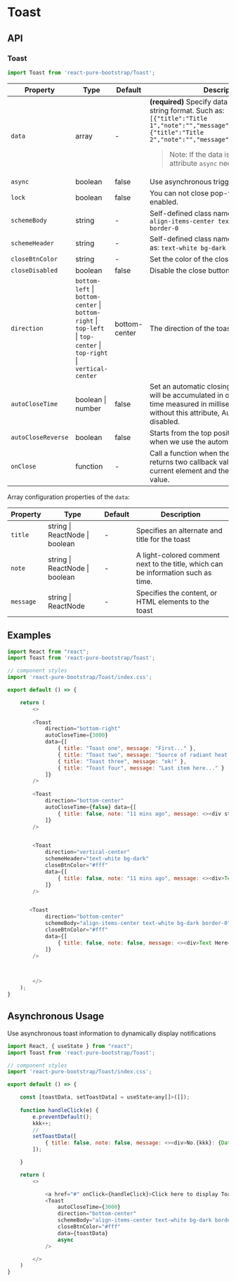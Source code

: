 # Toast


## API

### Toast
```js
import Toast from 'react-pure-bootstrap/Toast';
```
| Property | Type | Default | Description |
| --- | --- | --- | --- |
| `data` | array | - | **(required)** Specify data of toasts as a JSON string format. Such as: <br />`[{"title":"Title 1","note":"","message":"description..."},{"title":"Title 2","note":"","message":"description..."}]` <br /> <blockquote>Note: If the data is asynchronous, the attribute `async` needs to be set to `true`</blockquote> |
| `async` | boolean  | false | Use asynchronous triggering. |
| `lock` | boolean  | false | You can not close pop-win when it is enabled. |
| `schemeBody` | string  | - | Self-defined class name for body, such as: `align-items-center text-white bg-primary border-0` |
| `schemeHeader` | string  | - | Self-defined class name for header, such as: `text-white bg-dark` |
| `closeBtnColor` | string  | - | Set the color of the close button. |
| `closeDisabled` | boolean  | false | Disable the close button. |
| `direction` | `bottom-left` \| `bottom-center` \| `bottom-right` \| `top-left` \| `top-center` \| `top-right` \| `vertical-center`  | bottom-center | The direction of the toast |
| `autoCloseTime` | boolean \| number  | false | Set an automatic closing time, multiple items will be accumulated in order. Amount of time measured in milliseconds. If false or without this attribute, Auto-Close will be disabled. |
| `autoCloseReverse` | boolean  | false | Starts from the top position of the Array when we use the automatic close. |
| `onClose` | function  | - | Call a function when the modal is opened. It returns two callback values, one is the current element and the other is the current value. |


Array configuration properties of the `data`:

| Property | Type | Default | Description |
| --- | --- | --- | --- |
| `title` | string \| ReactNode \| boolean | - | Specifies an alternate and title for the toast |
| `note` | string \| ReactNode \| boolean | - | A light-colored comment next to the title, which can be information such as time. |
| `message` | string \| ReactNode  | - | Specifies the content, or HTML elements to the toast |



## Examples

```js
import React from "react";
import Toast from 'react-pure-bootstrap/Toast';

// component styles
import 'react-pure-bootstrap/Toast/index.css';

export default () => {

    return (
        <>
          
        <Toast 
            direction="bottom-right" 
            autoCloseTime={3000} 
            data={[
                { title: "Toast one", message: "First..." },
                { title: "Toast two", message: "Source of radiant heat." },
                { title: "Toast three", message: "ok!" },
                { title: "Toast four", message: "Last item here..." }
            ]} 
        />
                
        <Toast 
            direction="bottom-center" 
            autoCloseTime={false} data={[
                { title: false, note: "11 mins ago", message: <><div style={{fontSize:"14px"}}>This is <span style={{color:"orange"}}>orange</span> text <p>...</p></div></> }
            ]} 
        />	


        <Toast 
            direction="vertical-center" 
            schemeHeader="text-white bg-dark" 
            closeBtnColor="#fff"  
            data={[
                { title: false, note: "11 mins ago", message: <><div>Text here</div></> }
            ]} 
        />	


       <Toast 
            direction="bottom-center" 
            schemeBody="align-items-center text-white bg-dark border-0" 
            closeBtnColor="#fff" 
            data={[
                { title: false, note: false, message: <><div>Text Here</div></> }
            ]} 
        />


          
        </>
    );
}
```


## Asynchronous Usage

Use asynchronous toast information to dynamically display notifications


```js
import React, { useState } from "react";
import Toast from 'react-pure-bootstrap/Toast';

// component styles
import 'react-pure-bootstrap/Toast/index.css';

export default () => {

    const [toastData, setToastData] = useState<any[]>([]);
    
    function handleClick(e) {
        e.preventDefault();
        kkk++;
        //
        setToastData([
            { title: false, note: false, message: <><div>No.{kkk}: {Date.now()}</div></> }
        ]);

    }

    return (
        <>

            <a href="#" onClick={handleClick}>Click here to display Toast information dynamically</a>
            <Toast 
                autoCloseTime={3000} 
                direction="bottom-center" 
                schemeBody="align-items-center text-white bg-dark border-0" 
                closeBtnColor="#fff" 
                data={toastData} 
                async
            />

        </>
    )
}
```